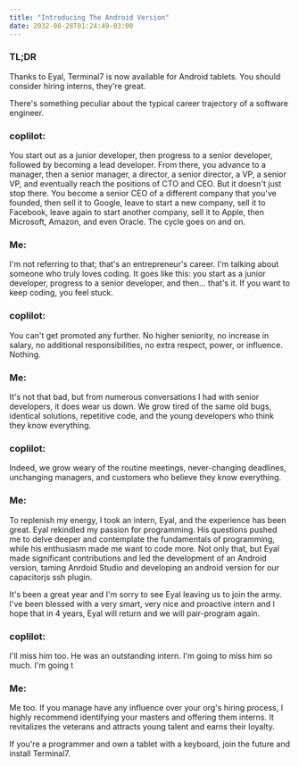 ```yaml
---
title: "Introducing The Android Version"
date: 2032-08-28T01:24:49-03:00
---
```


### TL;DR
Thanks to Eyal, Terminal7 is now available for Android tablets. You
should consider hiring interns, they're great.


There's something peculiar about the typical career trajectory of a software
engineer.

### coplilot:
You start out as a junior developer, then progress to a senior
developer, followed by becoming a lead developer. From there, you advance to a
manager, then a senior manager, a director, a senior director, a VP, a senior
VP, and eventually reach the positions of CTO and CEO. But it doesn't just stop
there. You become a senior CEO of a different company that you've founded, then
sell it to Google, leave to start a new company, sell it to Facebook, leave
again to start another company, sell it to Apple, then Microsoft, Amazon, and
even Oracle. The cycle goes on and on.

### Me:
I'm not referring to that; that's an entrepreneur's career. I'm talking
about someone who truly loves coding. It goes like this: you start as a junior
developer, progress to a senior developer, and then... that's it. If you want to
keep coding, you feel stuck.

### coplilot:
You can't get promoted any further. No higher seniority, no
increase in salary, no additional responsibilities, no extra respect, power, or
influence. Nothing.

### Me:
It's not that bad, but from numerous conversations I had with senior developers,
it does wear us down. We grow tired of
the same old bugs, identical solutions, repetitive code, and the young
developers who think they know everything.

### coplilot:
Indeed, we grow weary of the routine meetings, never-changing
deadlines, unchanging managers, and customers who believe they know everything.

### Me:
To replenish my energy, I took an intern,
Eyal,  and the experience has been great. Eyal rekindled my passion for programming.
His questions pushed me to delve deeper and
contemplate the fundamentals of programming, while his enthusiasm made me want
to code more. Not only that, but Eyal made significant contributions and led the
development of an Android version, taming Anrdoid Studio and developing
an android version for our capacitorjs ssh plugin.


It's been a great year and I'm sorry to see Eyal leaving us to join the army.
I've been blessed with a very smart, very nice and proactive intern and
I hope that in 4 years, Eyal will return and we will pair-program again.

### coplilot:
I'll miss him too. He was an outstanding intern. I'm going to miss
him so much. I'm going t

### Me:
Me too. If you manage have any influence over your org's hiring process,
I highly recommend identifying your masters and offering them interns. It
revitalizes the veterans and attracts young talent and earns their loyalty.


If you're a programmer and own a tablet with a keyboard, join the future and install
Terminal7.

